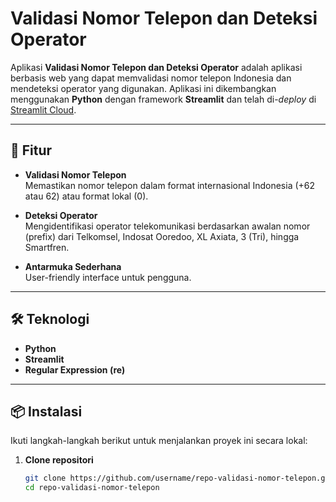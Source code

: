 # Validasi Nomor Telepon dan Deteksi Operator

Aplikasi **Validasi Nomor Telepon dan Deteksi Operator** adalah aplikasi berbasis web yang dapat memvalidasi nomor telepon Indonesia dan mendeteksi operator yang digunakan. Aplikasi ini dikembangkan menggunakan **Python** dengan framework **Streamlit** dan telah di-*deploy* di [Streamlit Cloud](https://validasinohp-tajvy24sxlmsym5hxz82ag.streamlit.app/).

---

## 🚀 Fitur

- **Validasi Nomor Telepon**  
  Memastikan nomor telepon dalam format internasional Indonesia (+62 atau 62) atau format lokal (0).  

- **Deteksi Operator**  
  Mengidentifikasi operator telekomunikasi berdasarkan awalan nomor (prefix) dari Telkomsel, Indosat Ooredoo, XL Axiata, 3 (Tri), hingga Smartfren.  

- **Antarmuka Sederhana**  
  User-friendly interface untuk pengguna.

---

## 🛠️ Teknologi

- **Python**  
- **Streamlit**  
- **Regular Expression (re)**

---

## 📦 Instalasi

Ikuti langkah-langkah berikut untuk menjalankan proyek ini secara lokal:

1. **Clone repositori**  
   ```bash
   git clone https://github.com/username/repo-validasi-nomor-telepon.git
   cd repo-validasi-nomor-telepon

